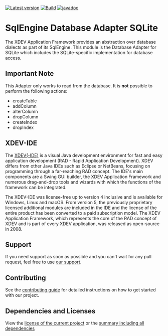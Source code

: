 [![Latest version](https://img.shields.io/maven-central/v/com.xdev-software/xapi-db-sqlite)](https://mvnrepository.com/artifact/com.xdev-software/xapi-db-sqlite)
[![Build](https://img.shields.io/github/actions/workflow/status/xdev-software/xapi-db-sqlite/checkBuild.yml?branch=develop)](https://github.com/xdev-software/xapi-db-sqlite/actions/workflows/checkBuild.yml?query=branch%3Adevelop)
[![javadoc](https://javadoc.io/badge2/com.xdev-software/xapi-db-sqlite/javadoc.svg)](https://javadoc.io/doc/com.xdev-software/xapi-db-sqlite)

# SqlEngine Database Adapter SQLite

The XDEV Application Framework provides an abstraction over database dialects as part of its SqlEngine. This module is
the Database Adapter for SQLite which includes the SQLite-specific implementation for database access.

## Important Note

This Adapter only works to read from the database. It is **not** possible to perform the following actions:

- createTable
- addColumn
- alterColumn
- dropColumn
- createIndex
- dropIndex

## XDEV-IDE

The [XDEV(-IDE)](https://xdev.software/en/products/swing-builder) is a visual Java development environment for fast and
easy application development (RAD - Rapid Application Development). XDEV differs from other Java IDEs such as Eclipse or
NetBeans, focusing on programming through a far-reaching RAD concept. The IDE's main components are a Swing GUI builder,
the XDEV Application Framework and numerous drag-and-drop tools and wizards with which the functions of the framework
can be integrated.

The XDEV-IDE was license-free up to version 4 inclusive and is available for Windows, Linux and macOS. From version 5,
the previously proprietary licensed additional modules are included in the IDE and the license of the entire product has
been converted to a paid subscription model. The XDEV Application Framework, which represents the core of the RAD
concept of XDEV and is part of every XDEV application, was released as open-source in 2008.

## Support

If you need support as soon as possible and you can't wait for any pull request, feel free to
use [our support](https://xdev.software/en/services/support).

## Contributing

See the [contributing guide](./CONTRIBUTING.md) for detailed instructions on how to get started with our project.

## Dependencies and Licenses

View the [license of the current project](LICENSE) or
the [summary including all dependencies](https://xdev-software.github.io/xapi-db-sqlite/dependencies/)
